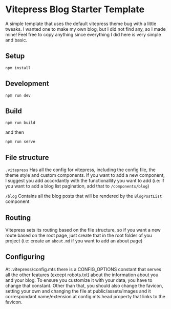 # Vitepress Blog Starter Template

A simple template that uses the default vitepress theme bug with a little tweaks. I wanted one to make my own blog, but I did not find any, so I made mine! Feel free to copy anything since everything I did here is very simple and basic. 

## Setup

``npm install``

## Development

``npm run dev``

## Build

``npm run build``

and then

``npm run serve``

## File structure

``.vitepress``
Has all the config for vitepress, including the config file, the theme style and custom components. If you want to add a new component, I suggest you add accordantly with the functionallity you want to add (i.e: if you want to add a blog list pagination, add that to `/components/blog`)

``/blog``
Contains all the blog posts that will be rendered by the ``BlogPostList`` component

## Routing
Vitepress sets its routing based on the file structure, so if you want a new route based on the root page, just create that in the root folder of you project (i.e: create an ``about.md`` if you want to add an about page)

## Configuring

At .vitepress/config.mts there is a CONFIG_OPTIONS constant that serves all the other features (except robots.txt) about the information about you and your blog. To ensure you customize it with your data, you have to change that constant.
Other than that, you should also change the favicon, setting your own and changing the file at public/assets/images and it correspondant name/extension at config.mts head property that links to the favicon.
